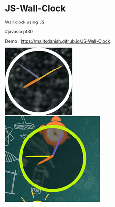 # JS-Wall-Clock
Wall clock using JS

#javascript30



Demo : <https://mailtodanish.github.io/JS-Wall-Clock>

![alt text](/static/img.gif)
![alt text](/static/img.png)

